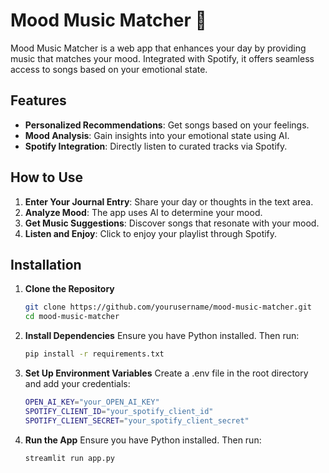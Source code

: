 # Mood Music Matcher 🎵

Mood Music Matcher is a web app that enhances your day by providing music that matches your mood. Integrated with Spotify, it offers seamless access to songs based on your emotional state.

## Features

- **Personalized Recommendations**: Get songs based on your feelings.
- **Mood Analysis**: Gain insights into your emotional state using AI.
- **Spotify Integration**: Directly listen to curated tracks via Spotify.

## How to Use

1. **Enter Your Journal Entry**: Share your day or thoughts in the text area.
2. **Analyze Mood**: The app uses AI to determine your mood.
3. **Get Music Suggestions**: Discover songs that resonate with your mood.
4. **Listen and Enjoy**: Click to enjoy your playlist through Spotify.

## Installation

1. **Clone the Repository**

   ```bash
   git clone https://github.com/yourusername/mood-music-matcher.git
   cd mood-music-matcher

2. **Install Dependencies**
Ensure you have Python installed. Then run:
   ```bash
   pip install -r requirements.txt

3. **Set Up Environment Variables**
Create a .env file in the root directory and add your credentials:
   ```bash
   OPEN_AI_KEY="your_OPEN_AI_KEY"
   SPOTIFY_CLIENT_ID="your_spotify_client_id"
   SPOTIFY_CLIENT_SECRET="your_spotify_client_secret"

4. **Run the App**
Ensure you have Python installed. Then run:
   ```bash
   streamlit run app.py

